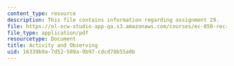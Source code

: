 ```yaml
---
content_type: resource
description: This file contains information regarding assignment 29.
file: https://ol-ocw-studio-app-qa.s3.amazonaws.com/courses/ec-050-recreate-experiments-from-history-inform-the-future-from-the-past-galileo-january-iap-2010/16339b9a7d52589a9b97cdcd78b55a0b_MITEC_050IAP10_assn29.pdf
file_type: application/pdf
resourcetype: Document
title: Activity and Observing
uid: 16339b9a-7d52-589a-9b97-cdcd78b55a0b
---
```

